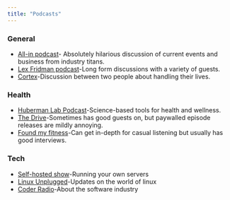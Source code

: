 ```yaml
---
title: "Podcasts"
---
```


### General
- [All-in podcast](https://www.allinpodcast.co)- Absolutely hilarious discussion of current events and business from industry titans.
- [Lex Fridman podcast](https://lexfridman.com/podcast/)-Long form discussions with a variety of guests.
- [Cortex](https://www.relay.fm/cortex)-Discussion between two people about handling their lives.

### Health
- [Huberman Lab Podcast](https://hubermanlab.com)-Science-based tools for health and wellness.
- [The Drive](https://peterattiamd.com/podcast/)-Sometimes has good guests on, but paywalled episode releases are mildly annoying.
- [Found my fitness](https://www.foundmyfitness.com/episodes)-Can get in-depth for casual listening but usually has good interviews.

### Tech
- [Self-hosted show](https://selfhosted.show)-Running your own servers
- [Linux Unplugged](https://linuxunplugged.com)-Updates on the world of linux
- [Coder Radio](https://coder.show)-About the software industry